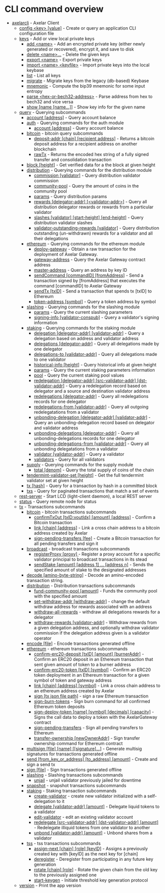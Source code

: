 # CLI command overview

- [axelarcli](axelarcli.md)	 - Axelar Client
  - [config \<key> \[value\]](axelarcli_config.md)	 - Create or query an application CLI configuration file
  - [keys](axelarcli_keys.md)	 - Add or view local private keys
    - [add \<name>](axelarcli_keys_add.md)	 - Add an encrypted private key (either newly generated or recovered), encrypt it, and save to disk
    - [delete \<name>...](axelarcli_keys_delete.md)	 - Delete the given keys
    - [export \<name>](axelarcli_keys_export.md)	 - Export private keys
    - [import \<name> \<keyfile>](axelarcli_keys_import.md)	 - Import private keys into the local keybase
    - [list](axelarcli_keys_list.md)	 - List all keys
    - [migrate](axelarcli_keys_migrate.md)	 - Migrate keys from the legacy (db-based) Keybase
    - [mnemonic](axelarcli_keys_mnemonic.md)	 - Compute the bip39 mnemonic for some input entropy
    - [parse \<hex-or-bech32-address>](axelarcli_keys_parse.md)	 - Parse address from hex to bech32 and vice versa
    - [show \[name \[name...\]\]](axelarcli_keys_show.md)	 - Show key info for the given name
  - [query](axelarcli_query.md)	 - Querying subcommands
    - [account \[address\]](axelarcli_query_account.md)	 - Query account balance
    - [auth](axelarcli_query_auth.md)	 - Querying commands for the auth module
      - [account \[address\]](axelarcli_query_auth_account.md)	 - Query account balance
    - [bitcoin](axelarcli_query_bitcoin.md)	 - bitcoin query subcommands
      - [deposit-addr \[chain\] \[recipient address\]](axelarcli_query_bitcoin_deposit-addr.md)	 - Returns a bitcoin deposit address for a recipient address on another blockchain
      - [rawTx](axelarcli_query_bitcoin_rawTx.md)	 - Returns the encoded hex string of a fully signed transfer and consolidation transaction
    - [block \[height\]](axelarcli_query_block.md)	 - Get verified data for a the block at given height
    - [distribution](axelarcli_query_distribution.md)	 - Querying commands for the distribution module
      - [commission \[validator\]](axelarcli_query_distribution_commission.md)	 - Query distribution validator commission
      - [community-pool](axelarcli_query_distribution_community-pool.md)	 - Query the amount of coins in the community pool
      - [params](axelarcli_query_distribution_params.md)	 - Query distribution params
      - [rewards \[delegator-addr\] \[\<validator-addr>\]](axelarcli_query_distribution_rewards.md)	 - Query all distribution delegator rewards or rewards from a particular validator
      - [slashes \[validator\] \[start-height\] \[end-height\]](axelarcli_query_distribution_slashes.md)	 - Query distribution validator slashes
      - [validator-outstanding-rewards \[validator\]](axelarcli_query_distribution_validator-outstanding-rewards.md)	 - Query distribution outstanding (un-withdrawn) rewards for a validator and all their delegations
    - [ethereum](axelarcli_query_ethereum.md)	 - Querying commands for the ethereum module
      - [deploy-gateway](axelarcli_query_ethereum_deploy-gateway.md)	 - Obtain a raw transaction for the deployment of Axelar Gateway.
      - [gateway-address](axelarcli_query_ethereum_gateway-address.md)	 - Query the Axelar Gateway contract address
      - [master-address](axelarcli_query_ethereum_master-address.md)	 - Query an address by key ID
      - [sendCommand \[commandID\] \[fromAddress\]](axelarcli_query_ethereum_sendCommand.md)	 - Send a transaction signed by \[fromAddress\] that executes the command \[commandID\] to Axelar Gateway
      - [sendTx \[txID\]](axelarcli_query_ethereum_sendTx.md)	 - Send a transaction that spends tx \[txID\] to Ethereum
      - [token-address \[symbol\]](axelarcli_query_ethereum_token-address.md)	 - Query a token address by symbol
    - [slashing](axelarcli_query_slashing.md)	 - Querying commands for the slashing module
      - [params](axelarcli_query_slashing_params.md)	 - Query the current slashing parameters
      - [signing-info \[validator-conspub\]](axelarcli_query_slashing_signing-info.md)	 - Query a validator's signing information
    - [staking](axelarcli_query_staking.md)	 - Querying commands for the staking module
      - [delegation \[delegator-addr\] \[validator-addr\]](axelarcli_query_staking_delegation.md)	 - Query a delegation based on address and validator address
      - [delegations \[delegator-addr\]](axelarcli_query_staking_delegations.md)	 - Query all delegations made by one delegator
      - [delegations-to \[validator-addr\]](axelarcli_query_staking_delegations-to.md)	 - Query all delegations made to one validator
      - [historical-info \[height\]](axelarcli_query_staking_historical-info.md)	 - Query historical info at given height
      - [params](axelarcli_query_staking_params.md)	 - Query the current staking parameters information
      - [pool](axelarcli_query_staking_pool.md)	 - Query the current staking pool values
      - [redelegation \[delegator-addr\] \[src-validator-addr\] \[dst-validator-addr\]](axelarcli_query_staking_redelegation.md)	 - Query a redelegation record based on delegator and a source and destination validator address
      - [redelegations \[delegator-addr\]](axelarcli_query_staking_redelegations.md)	 - Query all redelegations records for one delegator
      - [redelegations-from \[validator-addr\]](axelarcli_query_staking_redelegations-from.md)	 - Query all outgoing redelegatations from a validator
      - [unbonding-delegation \[delegator-addr\] \[validator-addr\]](axelarcli_query_staking_unbonding-delegation.md)	 - Query an unbonding-delegation record based on delegator and validator address
      - [unbonding-delegations \[delegator-addr\]](axelarcli_query_staking_unbonding-delegations.md)	 - Query all unbonding-delegations records for one delegator
      - [unbonding-delegations-from \[validator-addr\]](axelarcli_query_staking_unbonding-delegations-from.md)	 - Query all unbonding delegatations from a validator
      - [validator \[validator-addr\]](axelarcli_query_staking_validator.md)	 - Query a validator
      - [validators](axelarcli_query_staking_validators.md)	 - Query for all validators
    - [supply](axelarcli_query_supply.md)	 - Querying commands for the supply module
      - [total \[denom\]](axelarcli_query_supply_total.md)	 - Query the total supply of coins of the chain
    - [tendermint-validator-set \[height\]](axelarcli_query_tendermint-validator-set.md)	 - Get the full tendermint validator set at given height
    - [tx \[hash\]](axelarcli_query_tx.md)	 - Query for a transaction by hash in a committed block
    - [txs](axelarcli_query_txs.md)	 - Query for paginated transactions that match a set of events
  - [rest-server](axelarcli_rest-server.md)	 - Start LCD (light-client daemon), a local REST server
  - [status](axelarcli_status.md)	 - Query remote node for status
  - [tx](axelarcli_tx.md)	 - Transactions subcommands
    - [bitcoin](axelarcli_tx_bitcoin.md)	 - bitcoin transactions subcommands
      - [confirmTxOut \[txID:voutIdx\] \[amount\] \[address\]](axelarcli_tx_bitcoin_confirmTxOut.md)	 - Confirm a Bitcoin transaction
      - [link \[chain\] \[address\]](axelarcli_tx_bitcoin_link.md)	 - Link a cross chain address to a bitcoin address created by Axelar
      - [sign-pending-transfers \[fee\]](axelarcli_tx_bitcoin_sign-pending-transfers.md)	 - Create a Bitcoin transaction for all pending transfers and sign it
    - [broadcast](axelarcli_tx_broadcast.md)	 - broadcast transactions subcommands
      - [registerProxy \[proxy\] ](axelarcli_tx_broadcast_registerProxy.md)	 - Register a proxy account for a specific validator principal to broadcast transactions in its stead
      - [sendStake \[amount\] \[address 1\] ... \[address n\]](axelarcli_tx_broadcast_sendStake.md)	 - Sends the specified amount of stake to the designated addresses
    - [decode \[amino-byte-string\]](axelarcli_tx_decode.md)	 - Decode an amino-encoded transaction string.
    - [distribution](axelarcli_tx_distribution.md)	 - Distribution transactions subcommands
      - [fund-community-pool \[amount\]](axelarcli_tx_distribution_fund-community-pool.md)	 - Funds the community pool with the specified amount
      - [set-withdraw-addr \[withdraw-addr\]](axelarcli_tx_distribution_set-withdraw-addr.md)	 - change the default withdraw address for rewards associated with an address
      - [withdraw-all-rewards](axelarcli_tx_distribution_withdraw-all-rewards.md)	 - withdraw all delegations rewards for a delegator
      - [withdraw-rewards \[validator-addr\]](axelarcli_tx_distribution_withdraw-rewards.md)	 - Withdraw rewards from a given delegation address, and optionally withdraw validator commission if the delegation address given is a validator operator
    - [encode \[file\]](axelarcli_tx_encode.md)	 - Encode transactions generated offline
    - [ethereum](axelarcli_tx_ethereum.md)	 - ethereum transactions subcommands
      - [confirm-erc20-deposit \[txID\] \[amount\] \[burnerAddr\]](axelarcli_tx_ethereum_confirm-erc20-deposit.md)	 - Confirm an ERC20 deposit in an Ethereum transaction that sent given amount of token to a burner address
      - [confirm-erc20-token \[txID\] \[symbol\]](axelarcli_tx_ethereum_confirm-erc20-token.md)	 - Confirm an ERC20 token deployment in an Ethereum transaction for a given symbol of token and gateway address
      - [link \[chain\] \[address\] \[symbol\]](axelarcli_tx_ethereum_link.md)	 - Link a cross chain address to an ethereum address created by Axelar
      - [sign \[tx json file path\]](axelarcli_tx_ethereum_sign.md)	 - sign a raw Ethereum transaction
      - [sign-burn-tokens](axelarcli_tx_ethereum_sign-burn-tokens.md)	 - Sign burn command for all confirmed Ethereum token deposits
      - [sign-deploy-token \[name\] \[symbol\] \[decimals\] \[capacity\]](axelarcli_tx_ethereum_sign-deploy-token.md)	 - Signs the call data to deploy a token with the AxelarGateway contract
      - [sign-pending-transfers](axelarcli_tx_ethereum_sign-pending-transfers.md)	 - Sign all pending transfers to Ethereum
      - [transfer-ownership \[newOwnerAddr\]](axelarcli_tx_ethereum_transfer-ownership.md)	 - Sign transfer ownership command for Ethereum contract
    - [multisign \[file\] \[name\] \[\[signature\]...\]](axelarcli_tx_multisign.md)	 - Generate multisig signatures for transactions generated offline
    - [send \[from_key_or_address\] \[to_address\] \[amount\]](axelarcli_tx_send.md)	 - Create and sign a send tx
    - [sign \[file\]](axelarcli_tx_sign.md)	 - Sign transactions generated offline
    - [slashing](axelarcli_tx_slashing.md)	 - Slashing transactions subcommands
      - [unjail](axelarcli_tx_slashing_unjail.md)	 - unjail validator previously jailed for downtime
    - [snapshot](axelarcli_tx_snapshot.md)	 - snapshot transactions subcommands
    - [staking](axelarcli_tx_staking.md)	 - Staking transaction subcommands
      - [create-validator](axelarcli_tx_staking_create-validator.md)	 - create new validator initialized with a self-delegation to it
      - [delegate \[validator-addr\] \[amount\]](axelarcli_tx_staking_delegate.md)	 - Delegate liquid tokens to a validator
      - [edit-validator](axelarcli_tx_staking_edit-validator.md)	 - edit an existing validator account
      - [redelegate \[src-validator-addr\] \[dst-validator-addr\] \[amount\]](axelarcli_tx_staking_redelegate.md)	 - Redelegate illiquid tokens from one validator to another
      - [unbond \[validator-addr\] \[amount\]](axelarcli_tx_staking_unbond.md)	 - Unbond shares from a validator
    - [tss](axelarcli_tx_tss.md)	 - tss transactions subcommands
      - [assign-next \[chain\] \[role\] \[keyID\]](axelarcli_tx_tss_assign-next.md)	 - Assigns a previously created key with \[keyID\] as the next key for \[chain\]
      - [deregister](axelarcli_tx_tss_deregister.md)	 - Deregister from participating in any future key generation
      - [rotate \[chain\] \[role\]](axelarcli_tx_tss_rotate.md)	 - Rotate the given chain from the old key to the previously assigned one
      - [start-keygen](axelarcli_tx_tss_start-keygen.md)	 - Initiate threshold key generation protocol
  - [version](axelarcli_version.md)	 - Print the app version
